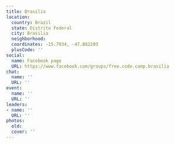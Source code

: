 ```yaml
---
title: Brasilia
location:
  country: Brazil
  state: Distrito Federal
  city: Brasilia
  neighborhood: 
  coordinates: -15.7934, -47.882293
  plusCode: ''
social:
  name: Facebook page
  URL: https://www.facebook.com/groups/free.code.camp.brasilia
chat:
  name: ''
  URL: ''
event:
  name: ''
  URL: ''
leaders:
- name: ''
  URL: ''
photos:
  old: 
  cover: ''
---
```

